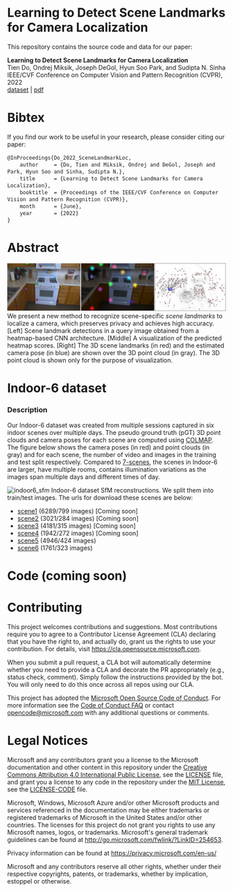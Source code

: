 # Learning to Detect Scene Landmarks for Camera Localization

This repository contains the source code and data for our paper:

**Learning to Detect Scene Landmarks for Camera Localization**  
Tien Do, Ondrej Miksik, Joseph DeGol, Hyun Soo Park, and Sudipta N. Sinha  
IEEE/CVF Conference on Computer Vision and Pattern Recognition (CVPR), 2022  
[dataset](https://drive.google.com/drive/folders/1nTAiDbQzhT3WI6Cvj0MdRv2MTcB0t3hw?usp=sharing) | [pdf](paper/FINAL.pdf) 

# Bibtex
If you find our work to be useful in your research, please consider citing our paper:
```
@InProceedings{Do_2022_SceneLandmarkLoc,
    author     = {Do, Tien and Miksik, Ondrej and DeGol, Joseph and Park, Hyun Soo and Sinha, Sudipta N.},
    title      = {Learning to Detect Scene Landmarks for Camera Localization},
    booktitle  = {Proceedings of the IEEE/CVF Conference on Computer Vision and Pattern Recognition (CVPR)},
    month      = {June},
    year       = {2022}
}
```

# Abstract

![teaser](media/teaser_wide.png)
We present a new method to recognize scene-specific _scene landmarks_ to localize a camera, which preserves 
privacy and achieves high accuracy. [Left] Scene landmark detections in a query image obtained from a 
heatmap-based CNN architecture. [Middle] A visualization of the predicted heatmap scores. [Right] The 3D scene 
landmarks (in red) and the estimated camera pose (in blue) are shown over the 3D point cloud (in gray). The 3D point 
cloud is shown only for the purpose of visualization.

# Indoor-6 dataset

### Description
Our Indoor-6 dataset was created from multiple sessions captured in six indoor scenes over multiple days. The pseudo 
ground truth (pGT) 3D point clouds and camera poses for each scene are computed using [COLMAP](https://colmap.github.io/). The figure below 
shows the camera poses (in red) and point clouds (in gray) and for each scene, the number of video and images in the 
training and test split respectively. Compared to [7-scenes](https://www.microsoft.com/en-us/research/project/rgb-d-dataset-7-scenes/), the scenes in Indoor-6 are larger, have multiple rooms, 
contains illumination variations as the images span multiple days and different times of day.

![indoor6_sfm](media/indoor6_sfm.png)
Indoor-6 dataset SfM reconstructions. We split them into train/test images. The urls for download these scenes are 
below:
* [scene1](???) (6289/799 images) [Coming soon]
* [scene2](???) (3021/284 images) [Coming soon]
* [scene3](???) (4181/315 images) [Coming soon]
* [scene4](???) (1942/272 images) [Coming soon]
* [scene5](https://drive.google.com/file/d/1mdlz-uc9D6eS7MJtjf_09Wof0PAoaqj4/view?usp=sharing) (4946/424 images)
* [scene6](https://drive.google.com/file/d/1cuHbm_Sdy3hbUJLdFrYftguUUY_35bYc/view?usp=sharing) (1761/323 images)

[comment]: <> (### Organization)


# Code (coming soon)

[comment]: <> (### Installation)

[comment]: <> (### Training)

[comment]: <> (### Evaluation)


# Contributing

This project welcomes contributions and suggestions.  Most contributions require you to agree to a
Contributor License Agreement (CLA) declaring that you have the right to, and actually do, grant us
the rights to use your contribution. For details, visit https://cla.opensource.microsoft.com.

When you submit a pull request, a CLA bot will automatically determine whether you need to provide
a CLA and decorate the PR appropriately (e.g., status check, comment). Simply follow the instructions
provided by the bot. You will only need to do this once across all repos using our CLA.

This project has adopted the [Microsoft Open Source Code of Conduct](https://opensource.microsoft.com/codeofconduct/).
For more information see the [Code of Conduct FAQ](https://opensource.microsoft.com/codeofconduct/faq/) or
contact [opencode@microsoft.com](mailto:opencode@microsoft.com) with any additional questions or comments.

# Legal Notices

Microsoft and any contributors grant you a license to the Microsoft documentation and other content
in this repository under the [Creative Commons Attribution 4.0 International Public License](https://creativecommons.org/licenses/by/4.0/legalcode),
see the [LICENSE](LICENSE) file, and grant you a license to any code in the repository under the [MIT License](https://opensource.org/licenses/MIT), see the
[LICENSE-CODE](LICENSE-CODE) file.

Microsoft, Windows, Microsoft Azure and/or other Microsoft products and services referenced in the documentation
may be either trademarks or registered trademarks of Microsoft in the United States and/or other countries.
The licenses for this project do not grant you rights to use any Microsoft names, logos, or trademarks.
Microsoft's general trademark guidelines can be found at http://go.microsoft.com/fwlink/?LinkID=254653.

Privacy information can be found at https://privacy.microsoft.com/en-us/

Microsoft and any contributors reserve all other rights, whether under their respective copyrights, patents,
or trademarks, whether by implication, estoppel or otherwise.
